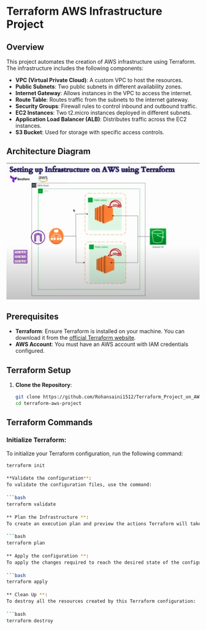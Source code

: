 # Terraform AWS Infrastructure Project

## Overview

This project automates the creation of AWS infrastructure using Terraform. The infrastructure includes the following components:

- **VPC (Virtual Private Cloud)**: A custom VPC to host the resources.
- **Public Subnets**: Two public subnets in different availability zones.
- **Internet Gateway**: Allows instances in the VPC to access the internet.
- **Route Table**: Routes traffic from the subnets to the internet gateway.
- **Security Groups**: Firewall rules to control inbound and outbound traffic.
- **EC2 Instances**: Two t2.micro instances deployed in different subnets.
- **Application Load Balancer (ALB)**: Distributes traffic across the EC2 instances.
- **S3 Bucket**: Used for storage with specific access controls.

## Architecture Diagram

![Infrastructure Diagram](./assests/terra.png)

## Prerequisites

- **Terraform**: Ensure Terraform is installed on your machine. You can download it from the [official Terraform website](https://www.terraform.io/downloads.html).
- **AWS Account**: You must have an AWS account with IAM credentials configured.

## Terraform Setup

1. **Clone the Repository**:
   ```bash
   git clone https://github.com/Rohansaini1512/Terraform_Project_on_AWS.git
   cd terraform-aws-project

## Terraform Commands

### Initialize Terraform:
To initialize your Terraform configuration, run the following command:

```bash
terraform init

**Validate the configuration**:
To validate the configuration files, use the command:

```bash
terraform validate

** Plan the Infrastructure **:
To create an execution plan and preview the actions Terraform will take, run:

```bash
terraform plan

** Apply the configuration **:
To apply the changes required to reach the desired state of the configuration, use:

```bash
terraform apply

** Clean Up **:
To destroy all the resources created by this Terraform configuration:

```bash
terraform destroy

